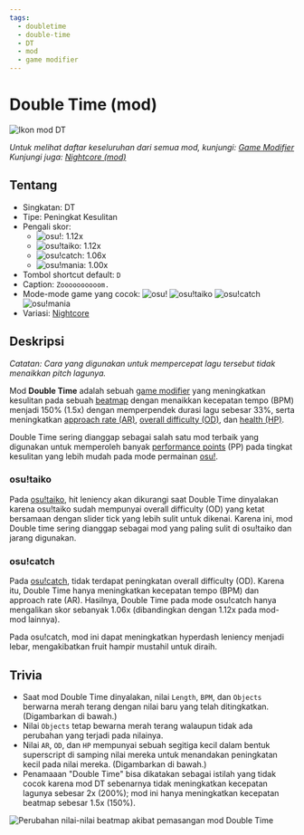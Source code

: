 ```yaml
---
tags:
  - doubletime
  - double-time
  - DT
  - mod
  - game modifier
---
```


# Double Time (mod)

![Ikon mod DT](/wiki/shared/mods/DT.png "Ikon mod Double Time (DT)")

*Untuk melihat daftar keseluruhan dari semua mod, kunjungi: [Game Modifier](/wiki/Gameplay/Game_modifier)*\
*Kunjungi juga: [Nightcore (mod)](/wiki/Gameplay/Game_modifier/Nightcore)*

## Tentang

- Singkatan: DT
- Tipe: Peningkat Kesulitan
- Pengali skor:
  - ![][osu!]: 1.12x
  - ![][osu!taiko]: 1.12x
  - ![][osu!catch]: 1.06x
  - ![][osu!mania]: 1.00x
- Tombol shortcut default: `D`
- Caption: `Zoooooooooom.`
- Mode-mode game yang cocok: ![][osu!] ![][osu!taiko] ![][osu!catch] ![][osu!mania]
- Variasi: [Nightcore](/wiki/Gameplay/Game_modifier/Nightcore)

## Deskripsi

*Catatan: Cara yang digunakan untuk mempercepat lagu tersebut tidak menaikkan pitch lagunya.*

Mod **Double Time** adalah sebuah [game modifier](/wiki/Gameplay/Game_modifier) yang meningkatkan kesulitan pada sebuah [beatmap](/wiki/Beatmap) dengan menaikkan kecepatan tempo (BPM) menjadi 150% (1.5x) dengan memperpendek durasi lagu sebesar 33%, serta meningkatkan [approach rate (AR)](/wiki/Beatmap/Approach_rate), [overall difficulty (OD)](/wiki/Beatmap/Overall_difficulty), dan [health (HP)](/wiki/Gameplay/Health).

Double Time sering dianggap sebagai salah satu mod terbaik yang digunakan untuk memperoleh banyak [performance points](/wiki/Performance_points) (PP) pada tingkat kesulitan yang lebih mudah pada mode permainan [osu!](/wiki/Game_mode/osu!).

### osu!taiko

Pada [osu!taiko](/wiki/Game_mode/osu!taiko), hit leniency akan dikurangi saat Double Time dinyalakan karena osu!taiko sudah mempunyai overall difficulty (OD) yang ketat bersamaan dengan slider tick yang lebih sulit untuk dikenai. Karena ini, mod Double time sering dianggap sebagai mod yang paling sulit di osu!taiko dan jarang digunakan.

### osu!catch

Pada [osu!catch](/wiki/Game_mode/osu!catch), tidak terdapat peningkatan overall difficulty (OD). Karena itu, Double Time hanya meningkatkan kecepatan tempo (BPM) dan approach rate (AR). Hasilnya, Double Time pada mode osu!catch hanya mengalikan skor sebanyak 1.06x (dibandingkan dengan 1.12x pada mod-mod lainnya).

Pada osu!catch, mod ini dapat meningkatkan hyperdash leniency menjadi lebar, mengakibatkan fruit hampir mustahil untuk diraih.

## Trivia

- Saat mod Double Time dinyalakan, nilai `Length`, `BPM`, dan `Objects` berwarna merah terang dengan nilai baru yang telah ditingkatkan. (Digambarkan di bawah.)
- Nilai `Objects` tetap bewarna merah terang walaupun tidak ada perubahan yang terjadi pada nilainya.
- Nilai `AR`, `OD`, dan `HP` mempunyai sebuah segitiga kecil dalam bentuk superscript di samping nilai mereka untuk menandakan peningkatan kecil pada nilai mereka. (Digambarkan di bawah.)
- Penamaaan "Double Time" bisa dikatakan sebagai istilah yang tidak cocok karena mod DT sebenarnya tidak meningkatkan kecepatan lagunya sebesar 2x (200%); mod ini hanya meningkatkan kecepatan beatmap sebesar 1.5x (150%).

![Perubahan nilai-nilai beatmap akibat pemasangan mod Double Time](img/GM_DT.jpg "Contoh tampilan nilai-nilai beatmap yang telah terubah oleh pemasangan mod Double Time")

[osu!]: /wiki/shared/mode/osu.png "osu!"
[osu!taiko]: /wiki/shared/mode/taiko.png "osu!taiko"
[osu!catch]: /wiki/shared/mode/catch.png "osu!catch"
[osu!mania]: /wiki/shared/mode/mania.png "osu!mania"
